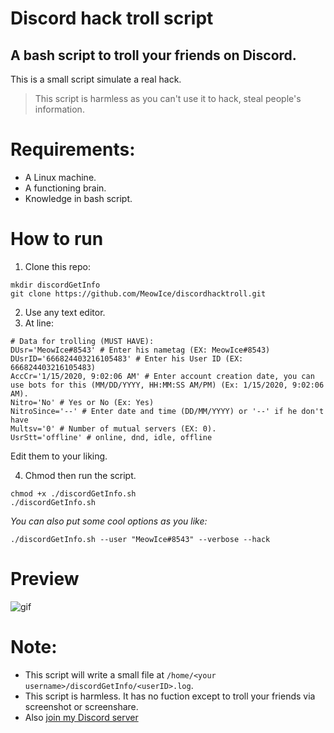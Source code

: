 # Discord hack troll script
## A bash script to troll your friends on Discord.

This is a small script simulate a real hack.
> This script is harmless as you can't use it to hack, steal people's information.

# Requirements:
- A Linux machine.
- A functioning brain.
- Knowledge in bash script.
# How to run
1. Clone this repo:
```
mkdir discordGetInfo
git clone https://github.com/MeowIce/discordhacktroll.git
```
2. Use any text editor.
3. At line:
```
# Data for trolling (MUST HAVE):
DUsr='MeowIce#8543' # Enter his nametag (EX: MeowIce#8543)
DUsrID='666824403216105483' # Enter his User ID (EX: 666824403216105483)
AccCr='1/15/2020, 9:02:06 AM' # Enter account creation date, you can use bots for this (MM/DD/YYYY, HH:MM:SS AM/PM) (Ex: 1/15/2020, 9:02:06 AM).
Nitro='No' # Yes or No (Ex: Yes)
NitroSince='--' # Enter date and time (DD/MM/YYYY) or '--' if he don't have
Multsv='0' # Number of mutual servers (EX: 0).
UsrStt='offline' # online, dnd, idle, offline
```
Edit them to your liking.

4. Chmod then run the script.
```
chmod +x ./discordGetInfo.sh
./discordGetInfo.sh
```
*You can also put some cool options as you like:*
```
./discordGetInfo.sh --user "MeowIce#8543" --verbose --hack
```

# Preview
![gif](https://user-images.githubusercontent.com/70711319/162619221-011a3e9a-6e4d-4641-8f9e-1e63c5dacd9f.gif)

# Note:
- This script will write a small file at `/home/<your username>/discordGetInfo/<userID>.log`.
- This script is harmless. It has no fuction except to troll your friends via screenshot or screenshare.
- Also [join my Discord server](https://discord.gg/YHsw9aDzG5)
